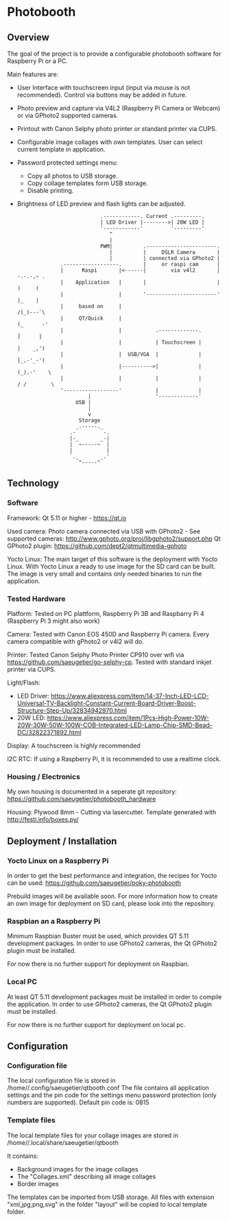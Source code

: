 # Photobooth

## Overview

The goal of the project is to provide a configurable photobooth software for Raspberry Pi or a PC. 

Main features are:
- User Interface with touchscreen input (input via mouse is not recommended). Control via buttons may be added in future.
- Photo preview and capture via V4L2 (Raspberry Pi Camera or Webcam) or via GPhoto2 supported cameras.
- Printout with Canon Selphy photo printer or standard printer via CUPS.
- Configurable image collages with own templates. User can select current template in application.
- Password protected settings menu:
	- Copy all photos to USB storage.
	- Copy collage templates form USB storage.
	- Disable printing.
- Brightness of LED preview and flash lights can be adjusted.

                                 .------------. Current .---------.
                                 | LED Driver |-------->| 20W LED |
                                 '------------'         '---------'
                                    ^
                                    |
                                 PWM|          .-----------------------.
                                    |          |     DSLR Camera       |
                                    |          | connected via GPhoto2 |
                    .------------------.       |     or raspi cam      |
                    |      Raspi       |<------|        via v4l2       |          -.-.-,~ .   
                    |    Application   |       |                       |          )     (     
                    |                  |       '-----------------------'          |_    |     
                    |     based on     |                                          /(_)---`\   
                    |     QT/Quick     |                                         (_      -'   
                    |                  |           .-------------.                ]      |    
                    |                  |           | Touchscreen |                |    _,')   
                    |                  |  USB/VGA  |             |                [_,-'_-'(   
                    |                  |---------->|             |               (_).-'    \  
                    |                  |           |             |               / /        \ 
                    '------------------'           |             |
                             |                     '-------------'
                         USB |
                             |
                             v 
                          Storage
                         _.-----._   
                       .-         -.
                       |-_       _-|
                       |  ~-----~  |
                       |           |
                       `._       _.'
                          "-----"   
                          
## Technology
### Software
Framework: Qt 5.11 or higher - https://qt.io

Used camera: Photo camera connected via USB with GPhoto2 - See supported cameras: http://www.gphoto.org/proj/libgphoto2/support.php
Qt GPhoto2 plugin: https://github.com/dept2/qtmultimedia-gphoto

Yocto Linux: The main target of this software is the deployment with Yocto Linux. With Yocto Linux a ready to use image for the SD card can be built. The image is very small and contains only needed binaries to run the application.

### Tested Hardware
Platform: Tested on PC plattform, Raspberry Pi 3B and Raspbarry Pi 4 (Raspberry Pi 3 might also work)

Camera: Tested with Canon EOS 450D and Raspberry Pi camera. Every camera compatible with gPhoto2 or v4l2 will do.

Printer: Tested Canon Selphy Photo Printer CP910 over wifi via https://github.com/saeugetier/go-selphy-cp. Tested with standard inkjet printer via CUPS.

Light/Flash: 
- LED Driver: https://www.aliexpress.com/item/14-37-Inch-LED-LCD-Universal-TV-Backlight-Constant-Current-Board-Driver-Boost-Structure-Step-Up/32834942970.html
- 20W LED: https://www.aliexpress.com/item/1Pcs-High-Power-10W-20W-30W-50W-100W-COB-Integrated-LED-Lamp-Chip-SMD-Bead-DC/32822371892.html

Display: A touchscreen is highly recommended

I2C RTC: If using a Raspberry Pi, it is recommended to use a realtime clock.

### Housing / Electronics
My own housing is documented in a seperate git repository: https://github.com/saeugetier/photobooth_hardware

Housing: Plywood 8mm - Cutting via lasercutter. Template generated with http://festi.info/boxes.py/

## Deployment / Installation
### Yocto Linux on a Raspberry Pi

In order to get the best performance and integration, the recipes for Yocto can be used: https://github.com/saeugetier/poky-photobooth
 
Prebuild images will be available soon. For more information how to create an own image for deployment on SD card, please look into the repository.

### Raspbian an a Raspberry Pi

Minimum Raspbian Buster must be used, which provides QT 5.11 development packages. In order to use GPhoto2 cameras, the Qt GPhoto2 plugin must be installed.

For now there is no further support for deployment on Raspbian.

### Local PC

At least QT 5.11 development packages must be installed in order to compile the application. In order to use GPhoto2 cameras, the Qt GPhoto2 plugin must be installed.

For now there is no further support for deployment on local pc.

## Configuration

### Configuration file
The local configuration file is stored in /home/<user>/.config/saeugetier/qtbooth.conf
The file contains all application settings and the pin code for the settings menu password protection (only numbers are supported). Default pin code is: 0815

### Template files
The local template files for your collage images are stored in /home/<user>/.local/share/saeugetier/qtbooth

It contains:
- Background images for the image collages
- The "Collages.xml" describing all image collages
- Border images

The templates can be imported from USB storage. All files with extension "xml,jpg,png,svg" in the folder "layout" will be copied to local template folder.

